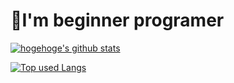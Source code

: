 # 🤔I'm beginner programer
<!-- リポジトリステータス -->
[![hogehoge's github stats](https://github-readme-stats.vercel.app/api?username=hanikami0324&hide=contribs&count_private=true&show_icons=true&theme=vue)](https://github.com/hanikami0324)
<!-- ソースコード統計 -->
[![Top used Langs](https://github-readme-stats.vercel.app/api/top-langs/?username=hanikami0324&theme=buefy&layout=compact)](https://github.com/hanikami0324)
